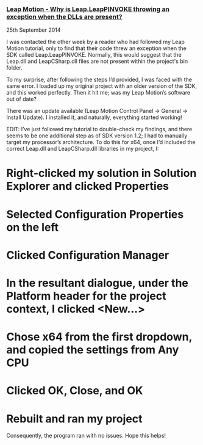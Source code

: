 ### [Leap Motion - Why is Leap.LeapPINVOKE throwing an exception when the DLLs are present?](/blog/1411603-leap-motion-pinvoke)

<time datetime="2014-09-25">25th September 2014</time>

I was contacted the other week by a reader who had followed my Leap Motion tutorial, only to find that their code threw an exception when the SDK called Leap.LeapPINVOKE. Normally, this would suggest that the Leap.dll and LeapCSharp.dll files are not present within the project's bin folder.

To my surprise, after following the steps I’d provided, I was faced with the same error. I loaded up my original project with an older version of the SDK, and this worked perfectly. Then it hit me; was my Leap Motion’s software out of date?

There was an update available (Leap Motion Control Panel -> General -> Install Update). I installed it, and naturally, everything started working!

EDIT: I’ve just followed my tutorial to double-check my findings, and there seems to be one additional step as of SDK version 1.2; I had to manually target my processor’s architecture. To do this for x64, once I’d included the correct Leap.dll and LeapCSharp.dll libraries in my project, I:

# Right-clicked my solution in Solution Explorer and clicked Properties
# Selected Configuration Properties on the left
# Clicked Configuration Manager
# In the resultant dialogue, under the Platform header for the project context, I clicked <New…>
# Chose x64 from the first dropdown, and copied the settings from Any CPU
# Clicked OK, Close, and OK
# Rebuilt and ran my project

Consequently, the program ran with no issues. Hope this helps!